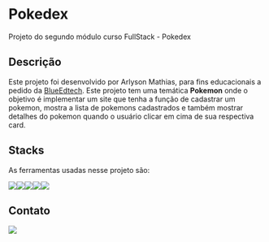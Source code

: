 # Pokedex
Projeto do segundo módulo curso FullStack - Pokedex

## Descrição
Este projeto foi desenvolvido por Arlyson Mathias, para fins educacionais a pedido da <a href="https://blueedtech.com.br"> BlueEdtech</a>.
Este projeto tem uma temática <strong>Pokemon</strong> onde o objetivo é implementar um site que tenha a função de cadastrar um pokemon, mostra a lista de pokemons cadastrados e também mostrar detalhes do pokemon quando o usuário clicar em cima de sua respectiva card. 

## Stacks
As ferramentas usadas nesse projeto são:
<div style="display: flex">
    <img src="https://img.icons8.com/ios-filled/50/000000/html.png"/>
    <img src="https://img.icons8.com/ios-filled/50/000000/css.png"/>
    <img src="https://img.icons8.com/color/48/000000/javascript--v1.png"/>
    <img src="https://img.icons8.com/color/48/000000/nodejs.png"/>
    <img src="https://img.icons8.com/color/48/000000/visual-studio--v2.png"/>

</div>

## Contato

<a href="https://www.linkedin.com/in/arlyson-teixeira-42545b223/" target="_blanck">
    <img src="https://img.icons8.com/color/48/000000/linkedin-circled--v1.png"/>
</a>